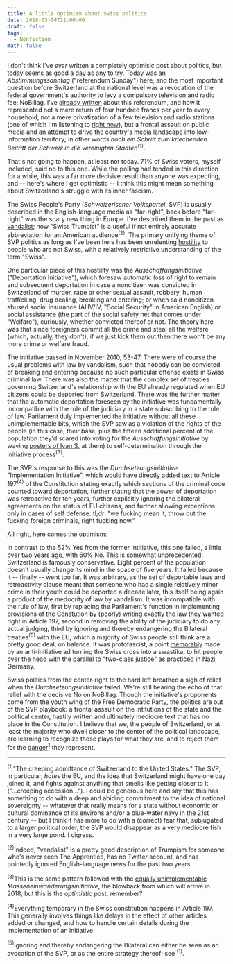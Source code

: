 ```yaml
---
title: A little optimism about Swiss politics
date: 2018-03-04T21:00:00
draft: false
tags:
  - Nonfiction
math: false
---
```


I don't think I've _ever_ written a completely optimisic post about politics,
but today seems as good a day as any to try. Today was an _Abstimmungssonntag_
("referendum Sunday") here, and the most important question before Switzerland
at the national level was a revocation of the federal government's authority
to levy a compulsory television and radio fee: NoBillag. I've [already
written](2018-01-17-on-billag) about this referendum, and how it represented
not a mere return of four hundred francs per year to every household, not a
mere privatization of a few television and radio stations (one of which I'm
listening to [right now](http://www.radioswissjazz.ch/en)), but a frontal
assault on public media and an attempt to drive the country's media landscape
into low-information territory; in other words _noch ein Schritt zum
kriechenden Beitritt der Schweiz in die vereinigten Staaten_<sup>(1)</sup>.

That's not going to happen, at least not today. 71% of Swiss voters, myself
included, said no to this one. While the polling had tended in this direction
for a while, this was a far more decisive result than anyone was expecting,
and -- here's where I get optimistic -- I think this might mean something
about Switzerland's struggle with its inner fascism.

The Swiss People's Party (_Schweizerischer Volkspartei_, SVP) is usually
described in the English-language media as "far-right", back before
"far-right" was the scary new thing in Europe. I've described them in the past
as [vandalist](/2014/02/on-vandalist-politics); now "Swiss Trumpist" is a
useful if not entirely accurate abbreviation for an American
audience<sup>(2)</sup>. The primary unifying theme of SVP politics as long as
I've been here has been unrelenting
[hostility](/2011/02/the-problem-with-the-peoples-party/) to people who are
not Swiss, with a relatively restrictive understanding of the term "Swiss". 

One particular piece of this hostility was the _Ausschaffungsinitiative_
("Deportation Initiative"), which foresaw automatic loss of right to remain
and subsequent deportation in case a noncitizen was convicted in Switzerland
of murder, rape or other sexual assault, robbery, human trafficking, drug
dealing, breaking and entering; or when said noncitizen abused social
insurance (AHV/IV, "Social Security" in American English) or social assistance
(the part of the social safety net that comes under "Welfare"), curiously,
whether convicted thereof or not. The theory here was that since foreigners
commit all the crime and steal all the welfare (which, actually, they don't),
if we just kick them out then there won't be any more crime or welfare fraud.

The initiative passed in November 2010, 53-47. There were of course the usual
problems with law by vandalism, such that nobody can be convicted of breaking
and entering because no such particular offense exists in Swiss criminal law.
There was also the matter that the complex set of treaties governing
Switzerland's relationship with the EU already regulated when EU citizens
could be deported from Switzerland. There was the further matter that the
automatic deportation foreseen by the initiative was fundamentally
incompatible with the role of the judiciary in a state subscribing to the rule
of law. Parilament duly implemented the initiative without all these
unimplementable bits, which the SVP saw as a violation of the rights of the
people (in this case, their base, plus the fifteen additional percent of the
population they'd scared into voting for the _Ausschaffungsinitiative_ by
waving [posters of Ivan S.](/2011/02/the-problem-with-the-peoples-party/) at
them) to self-determination through the initiative process<sup>(3)</sup>.

The SVP's response to this was the _Durchsetzungsinitiative_ "Implementation
Initiative", which would have directly added text to Article 197<sup>(4)</sup>
of the Constitution stating exactly which sections of the criminal code
counted toward deportation, further stating that the power of deportation was
retroactive for ten years, further explicitly ignoring the bilateral
agreements on the status of EU citizens, and further allowing exceptions only
in cases of self defense. tl;dr: "we fucking mean it, throw out the fucking
foreign criminals, right fucking now."

All right, here comes the optimism:

In contrast to the 52% Yes from the former intitiative, this one failed, a
little over two years ago, with 60% No. This is somewhat unprecedented:
Switzerland is famously conservative. Eight percent of the population doesn't
usually change its mind in the space of five years. It failed because it --
finally -- went too far. It was arbitrary, as the set of deportable laws and
retroactivity clause meant that someone who had a single relatively minor
crime in their youth could be deported a decade later, this itself being again
a product of the medocrity of law by vandalism. It was incompatible with the
rule of law, first by replacing the Parliament's function in implementing
provisions of the Constution by (poorly) writing exactly the law they wanted
right in Article 197, second in removing the ability of the judiciary to do
any actual judging, third by ignoring and thereby endangering the Bilateral
treaties<sup>(5)</sup> with the EU, which a majority of Swiss people still
think are a pretty good deal, on balance. It was protofascist, a point
[memorably](https://www.tagesanzeiger.ch/zuerich/stadt/anzeigetafeln-am-zuercher-hb-zeigen-hakenkreuz/story/27648296)
made by an anti-initiative ad turning the Swiss cross into a swastika, to hit
people over the head with the parallel to "two-class justice" as practiced in
Nazi Germany. 

Swiss politics from the center-right to the hard left breathed a sigh of
relief when the _Durchsetzungsinitiative_ failed. We're still hearing the echo
of that relief with the decisive No on NoBillag. Though the initiative's
proponents come from the youth wing of the Free Democratic Party, the politics
are out of the SVP playbook: a frontal assault on the intitutions of the state
and the political center, hastily written and ultimately mediocre text that
has no place in the Constitution. I believe that we, the people of
Switzerland, or at least the majority who dwell closer to the center of the
political landscape, are learning to recognize these plays for what they are,
and to reject them for the
[danger](/2011/03/amerikanische-qualitat)<sup>1</sup> they represent.

- - -

<sup>(1)</sup>"The creeping admittance of Switzerland to the United States."
The SVP, in particular, _hates_ the EU, and the idea that Switzerland might
have one day joined it, and fights against anything that smells like getting
closer to it ("...creeping accession..."). I could be generous here and say
that this has something to do with a deep and abiding commitment to the idea
of national sovereignty -- whatever that really means for a state without
economic or cultural dominance of its environs and/or a blue-water navy in the
21st century -- but I think it has more to do with a (correct) fear that,
subjugated to a larger political order, the SVP would disappear as a very
mediocre fish in a very large pond. I digress.

<sup>(2)</sup>Indeed, "vandalist" is a pretty good description of Trumpism for
someone who's never seen The Apprentice, has no Twitter account, and has
pointedly ignored English-language news for the past two years.

<sup>(3)</sup>This is the same pattern followed with the [equally
unimplementable](/2014/02/insel-schweiz) _Masseneinwanderungsinitiative_, the
blowback from which will arrive in 2018, but this is the _optimistic_ post,
remember?

<sup>(4)</sup>Everything temporary in the Swiss constitution happens in
Article 197. This generally involves things like delays in the effect of other
articles added or changed, and how to handle certain details during the
implementation of an initiative.

<sup>(5)</sup>Ignoring and thereby endangering the Bilateral can either be
seen as an avocation of the SVP, or as the entire strategy thereof; see
<sup>(1)</sup>.